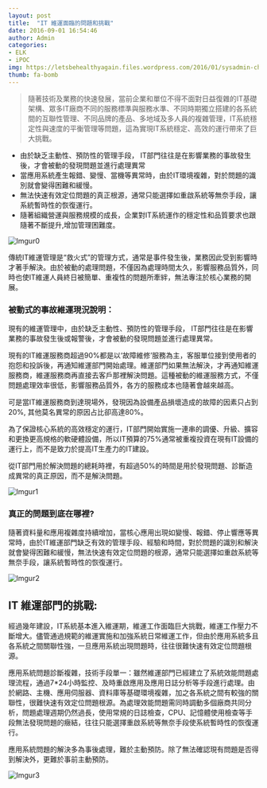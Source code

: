 ```yaml
---
layout: post
title:  "IT 維運面臨的問題和挑戰"
date: 2016-09-01 16:54:46
author: Admin
categories: 
- ELK 
- iPOC
img: https://letsbehealthyagain.files.wordpress.com/2016/01/sysadmin-challenge.jpg
thumb: fa-bomb
---
```


> 隨著技術及業務的快速發展，當前企業和單位不得不面對日益復雜的IT基礎架構、眾多IT廠商不同的服務標準與服務水準、不同時期獨立搭建的各系統間的互聯性管理、不同品牌的產品、多地域及多人員的複雜管理，IT系統穩定性與速度的平衡管理等問題，這為實現IT系統穩定、高效的運行帶來了巨大挑戰。

- 由於缺乏主動性、預防性的管理手段， IT部門往往是在影響業務的事故發生後，才會被動的發現問題並進行處理異常
- 當應用系統產生報錯、變慢、當機等異常時，由於IT環境複雜，對於問題的識別就會變得困難和緩慢。
- 無法快速有效定位問題的真正根源，通常只能選擇如重啟系統等無奈手段，讓系統暫時性的恢復運行。
- 隨著組織營運與服務規模的成長，企業對IT系統運作的穩定性和品質要求也跟隨著不斷提升,增加管理困難度。

![Imgur0](http://i.imgur.com/GOWrXUt.png)

傳統IT維運管理是“救火式”的管理方式，通常是事件發生後，業務因此受到影響時才著手解決。由於被動的處理問題，不僅因為處理時間太久，影響服務品質外，同時也使IT維運人員終日被簡單、重複性的問題所牽絆，無法專注於核心業務的開展。

### 被動式的事故維運現況說明：

現有的維運管理中，由於缺乏主動性、預防性的管理手段， IT部門往往是在影響業務的事故發生後或報警後，才會被動的發現問題並進行處理異常。

現有的IT維運服務商超過90%都是以‘故障維修’服務為主，客服單位接到使用者的抱怨和投訴後，再通知維運部門開始處理。維運部門如果無法解決，才再通知維運服務商，維運服務商再直接去客戶那裡解決問題。這種被動的維運服務方式，不僅問題處理效率很低，影響服務品質外，各方的服務成本也隨著會越來越高。

可是當IT維運服務商到達現場外，發現因為設備產品損壞造成的故障的因素只占到20%, 其他莫名異常的原因占比卻高達80%。

為了保證核心系統的高效穩定的運行，IT部門開始實施一連串的調優、升級、擴容和更換更高規格的軟硬體設備，所以IT預算的75%通常被重複投資在現有IT設備的運行上，而不是致力於提高IT生產力的IT建設。

  從IT部門用於解決問題的總耗時裡，有超過50%的時間是用於發現問題、診斷造成異常的真正原因，而不是解決問題。

![Imgur1](http://i.imgur.com/9un464L.png)

### 真正的問題到底在哪裡?
隨著資料量和應用複雜度持續增加，當核心應用出現如變慢、報錯、停止響應等異常時，由於IT維運部門缺乏有效的管理手段、經驗和時間，對於問題的識別和解決就會變得困難和緩慢，無法快速有效定位問題的根源，通常只能選擇如重啟系統等無奈手段，讓系統暫時性的恢復運行。

![Imgur2](http://i.imgur.com/dCNtD3V.png)

## IT 維運部門的挑戰:
經過幾年建設，IT系統基本進入維運期，維運工作面臨巨大挑戰，維運工作壓力不斷增大。儘管通過規範的維運實施和加強系統日常維運工作，但由於應用系統多且各系統之間關聯性強，一旦應用系統出現問題時，往往很難快速有效定位問題根源。

應用系統問題診斷複雜，技術手段單一：雖然維運部門已經建立了系統效能問題處理流程，通過7*24小時監控、及時重啟應用及應用日誌分析等手段進行處理。由於網路、主機、應用伺服器、資料庫等基礎環境複雜，加之各系統之間有較強的關聯性，很難快速有效定位問題根源。為處理效能問題需同時調動多個廠商共同分析，問題處理週期仍然過長，使用常規的日誌檢查，CPU、記憶體使用檢查等手段無法發現問題的癥結，往往只能選擇重啟系統等無奈手段使系統暫時性的恢復運行。

應用系統問題的解決多為事後處理，難於主動預防。除了無法確認現有問題是否得到解決外，更難於事前主動預防。

![Imgur3](http://i.imgur.com/TaHWFho.png)


